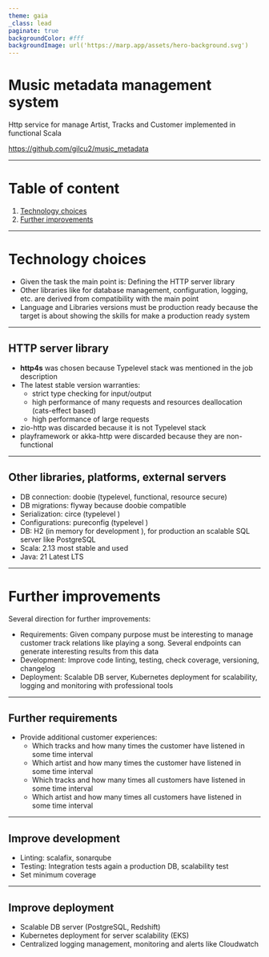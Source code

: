 ```yaml
---
theme: gaia
_class: lead
paginate: true
backgroundColor: #fff
backgroundImage: url('https://marp.app/assets/hero-background.svg')
---
```


# **Music metadata management system**

Http service for manage Artist, Tracks and Customer implemented in functional Scala

https://github.com/gilcu2/music_metadata

---

<!-- paginate: true -->
<!-- _class: toc -->

# Table of content

1. [Technology choices](#technology-choices)
2. [Further improvements](#further-improvements)

---

# Technology choices

- Given the task the main point is: Defining the HTTP server library
- Other libraries like for database management, configuration, logging, etc. are derived from compatibility with the main point
- Language and Libraries versions must be production ready because the target is about showing the skills for make a production ready system

---

## HTTP server library

- **http4s** was chosen because Typelevel stack was mentioned in the job description 
- The latest stable version warranties: 
  - strict type checking for input/output
  - high performance of many requests and resources deallocation (cats-effect based)
  - high performance of large requests
- zio-http was discarded because it is not Typelevel stack
- playframework or akka-http were discarded because they are non-functional

---

## Other libraries, platforms, external servers

- DB connection: doobie (typelevel, functional, resource secure)
- DB migrations: flyway because doobie compatible
- Serialization: circe (typelevel )
- Configurations: pureconfig (typelevel )
- DB: H2 (in memory for development ), for production an scalable SQL server like PostgreSQL
- Scala: 2.13 most stable and used
- Java: 21 Latest LTS

---

# Further improvements

Several direction for further improvements:

- Requirements: Given company purpose must be interesting to manage customer track relations like playing a song. Several endpoints can generate interesting results from this data
- Development: Improve code linting, testing, check coverage, versioning, changelog
- Deployment: Scalable DB server, Kubernetes deployment for scalability, logging and monitoring with professional tools 

---

## Further requirements

- Provide additional customer experiences:
  - Which tracks and how many times the customer have listened in some time interval
  - Which artist and how many times the customer have listened in some time interval
  - Which tracks and how many times all customers have listened in some time interval
  - Which artist and how many times all customers have listened in some time interval

---

## Improve development

- Linting: scalafix, sonarqube
- Testing: Integration tests again a production DB, scalability test
- Set minimum coverage 

---

## Improve deployment

- Scalable DB server (PostgreSQL, Redshift)
- Kubernetes deployment for server scalability (EKS)
- Centralized logging management, monitoring and alerts like Cloudwatch
